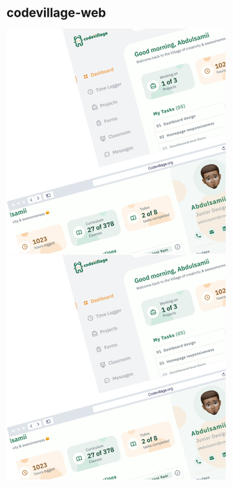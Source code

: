 # codevillage-web
<!-- [preview](https://delightful-duckanoo-129239.netlify.app) -->
![screenshot](/public/images/hero_bg%20(1).png)
![screenshot](/public/images/hero_bg%20(1).png)
